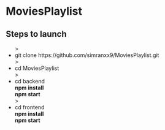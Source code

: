 # MoviesPlaylist
## Steps to launch
<ul>
>  <li>git clone https://github.com/simranxx9/MoviesPlaylist.git</li>
>  <li>cd MoviesPlaylist</li>
>  <li>cd backend<br />
    <b> npm install</b><br />
    <b> npm start</b>
  </li>
>  <li>cd frontend<br />
    <b > npm install</b><br />
    <b> npm start</b>
  </li>
 </ul>
